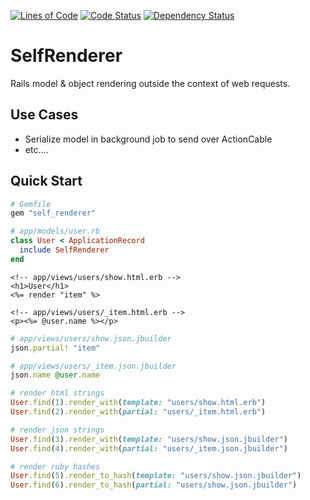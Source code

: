[![Lines of Code](http://img.shields.io/badge/lines_of_code-31-brightgreen.svg?style=flat)](http://blog.codinghorror.com/the-best-code-is-no-code-at-all/)
[![Code Status](http://img.shields.io/codeclimate/github/hopsoft/self_renderer.svg?style=flat)](https://codeclimate.com/github/hopsoft/self_renderer)
[![Dependency Status](http://img.shields.io/gemnasium/hopsoft/self_renderer.svg?style=flat)](https://gemnasium.com/hopsoft/self_renderer)

# SelfRenderer

Rails model & object rendering outside the context of web requests.

## Use Cases

* Serialize model in background job to send over ActionCable
* etc....

## Quick Start

```ruby
# Gemfile
gem "self_renderer"
```

```ruby
# app/models/user.rb
class User < ApplicationRecord
  include SelfRenderer
end
```

```erb
<!-- app/views/users/show.html.erb -->
<h1>User</h1>
<%= render "item" %>
```

```erb
<!-- app/views/users/_item.html.erb -->
<p><%= @user.name %></p>
```

```ruby
# app/views/users/show.json.jbuilder
json.partial! "item"
```

```ruby
# app/views/users/_item.json.jbuilder
json.name @user.name
```

```ruby
# render html strings
User.find(1).render_with(template: "users/show.html.erb")
User.find(2).render_with(partial: "users/_item.html.erb")

# render json strings
User.find(3).render_with(template: "users/show.json.jbuilder")
User.find(4).render_with(partial: "users/_item.json.jbuilder")

# render ruby hashes
User.find(5).render_to_hash(template: "users/show.json.jbuilder")
User.find(6).render_to_hash(partial: "users/show.json.jbuilder")
```
